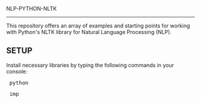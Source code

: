 NLP-PYTHON-NLTK

-----------

This repository offers an array of examples and starting points for working with Python's NLTK library for Natural Language Processing (NLP).

SETUP
-----------------------
Install necessary libraries by typing the following commands in your console:
<pre> python </pre>
<pre> imp
